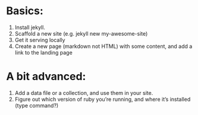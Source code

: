 # Basics:

1.	Install jekyll.
2.	Scaffold a new site (e.g.  jekyll new my-awesome-site)
3.	Get it serving locally
4.	Create a new page (markdown not HTML) with some content, and add a link to the landing page

# A bit advanced:

1.	Add a data file or a collection, and use them in your site.
2.	Figure out which version of ruby you’re running, and where it’s installed (type command?)